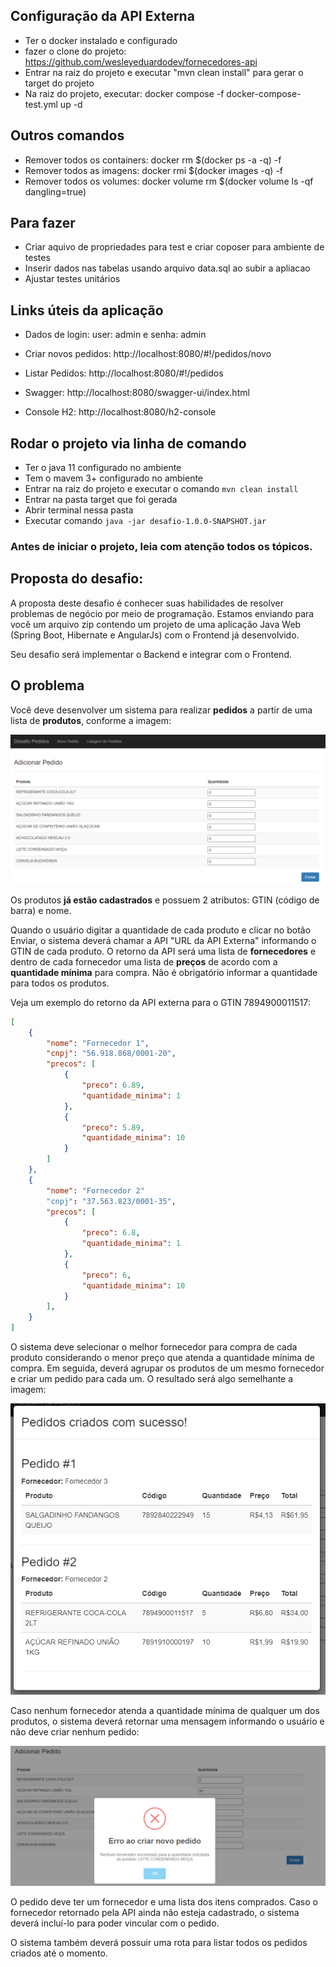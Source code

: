 
## Configuração da API Externa
- Ter o docker instalado e configurado
- fazer o clone do projeto: https://github.com/wesleyeduardodev/fornecedores-api
- Entrar na raiz do projeto e executar "mvn clean install" para gerar o target do projeto
- Na raiz do projeto, executar: docker compose -f docker-compose-test.yml up -d 

## Outros comandos
- Remover todos os containers: docker rm $(docker ps -a -q) -f
- Remover todos as imagens: docker rmi $(docker images -q) -f
- Remover todos os volumes: docker volume rm $(docker volume ls -qf dangling=true)

## Para fazer
- Criar aquivo de propriedades para test e criar coposer para ambiente de testes
- Inserir dados nas tabelas usando arquivo data.sql ao subir a apliacao
- Ajustar testes unitários

## Links úteis da aplicação

- Dados de login: user: admin e senha: admin

- Criar novos pedidos: http://localhost:8080/#!/pedidos/novo

- Listar Pedidos: http://localhost:8080/#!/pedidos

- Swagger: http://localhost:8080/swagger-ui/index.html

- Console H2: http://localhost:8080/h2-console


## Rodar o projeto via linha de comando

- Ter o java 11 configurado no ambiente
- Tem o mavem 3+ configurado no ambiente
- Entrar na raiz do projeto e executar o comando `mvn clean install`
- Entrar na pasta target que foi gerada
- Abrir terminal nessa pasta
- Executar comando `java -jar desafio-1.0.0-SNAPSHOT.jar`


### Antes de iniciar o projeto, leia com atenção todos os tópicos.

## Proposta do desafio:

A proposta deste desafio é conhecer suas habilidades de resolver problemas de negócio por meio de programação.
Estamos enviando para você um arquivo zip contendo um projeto de uma aplicação Java Web (Spring Boot, Hibernate e AngularJs) com o Frontend já desenvolvido.

Seu desafio será implementar o Backend e integrar com o Frontend.

## O problema

Você deve desenvolver um sistema para realizar **pedidos** a partir de uma lista de **produtos**, conforme a imagem:

![img.png](src/main/resources/readme/img.png)

Os produtos **já estão cadastrados** e possuem 2 atributos: GTIN (código de barra) e nome.

Quando o usuário digitar a quantidade de cada produto e clicar no botão Enviar, o sistema deverá chamar a API "URL da API Externa" informando o GTIN de cada produto. O retorno da API será uma lista de **fornecedores** e dentro de cada fornecedor uma lista de **preços** de acordo com a **quantidade mínima** para compra. Não é obrigatório informar a quantidade para todos os produtos.

Veja um exemplo do retorno da API externa para o GTIN 7894900011517:
```json
[
    {
        "nome": "Fornecedor 1",
        "cnpj": "56.918.868/0001-20",
        "precos": [
            {
                "preco": 6.89,
                "quantidade_minima": 1
            },
            {
                "preco": 5.89,
                "quantidade_minima": 10
            }
        ]
    },
    {
        "nome": "Fornecedor 2"
        "cnpj": "37.563.823/0001-35",
        "precos": [
            {
                "preco": 6.8,
                "quantidade_minima": 1
            },
            {
                "preco": 6,
                "quantidade_minima": 10
            }
        ],
    }
]
```

O sistema deve selecionar o melhor fornecedor para compra de cada produto considerando o menor preço que atenda a quantidade mínima de compra. Em seguida, deverá agrupar os produtos de um mesmo fornecedor e criar um pedido para cada um. O resultado será algo semelhante a imagem:

![img_1.png](src/main/resources/readme/img_1.png)

Caso nenhum fornecedor atenda a quantidade mínima de qualquer um dos produtos, o sistema deverá retornar uma mensagem informando o usuário e não deve criar nenhum pedido:

![img_2.png](src/main/resources/readme/img_2.png)

O pedido deve ter um fornecedor e uma lista dos itens comprados. Caso o fornecedor retornado pela API ainda não esteja cadastrado, o sistema deverá incluí-lo para poder vincular com o pedido.

O sistema também deverá possuir uma rota para listar todos os pedidos criados até o momento.
